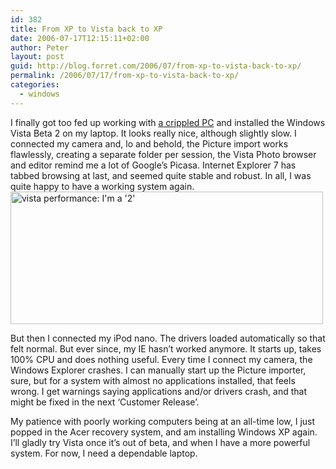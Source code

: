 ```yaml
---
id: 382
title: From XP to Vista back to XP
date: 2006-07-17T12:15:11+02:00
author: Peter
layout: post
guid: http://blog.forret.com/2006/07/from-xp-to-vista-back-to-xp/
permalink: /2006/07/17/from-xp-to-vista-back-to-xp/
categories:
  - windows
---
```

I finally got too fed up working with [a crippled PC](http://blog.forret.com/2006/06/murphy-forret-1-0/) and installed the Windows Vista Beta 2 on my laptop. It looks really nice, although slightly slow. I connected my camera and, lo and behold, the Picture import works flawlessly, creating a separate folder per session, the Vista Photo browser and editor remind me a lot of Google&#8217;s Picasa. Internet Explorer 7 has tabbed browsing at last, and seemed quite stable and robust. In all, I was quite happy to have a working system again.  
[<img loading="lazy" src="http://static.flickr.com/59/187947588_8f2b1a1e42.jpg" width="500" height="212" alt="vista performance: I'm a '2'" />](http://www.flickr.com/photos/pforret/187947588/ "Photo Sharing")  
<!--more-->

  
But then I connected my iPod nano. The drivers loaded automatically so that felt normal. But ever since, my IE hasn&#8217;t worked anymore. It starts up, takes 100% CPU and does nothing useful. Every time I connect my camera, the Windows Explorer crashes. I can manually start up the Picture importer, sure, but for a system with almost no applications installed, that feels wrong. I get warnings saying applications and/or drivers crash, and that might be fixed in the next &#8216;Customer Release&#8217;.

My patience with poorly working computers being at an all-time low, I just popped in the Acer recovery system, and am installing Windows XP again. I&#8217;ll gladly try Vista once it&#8217;s out of beta, and when I have a more powerful system. For now, I need a dependable laptop.